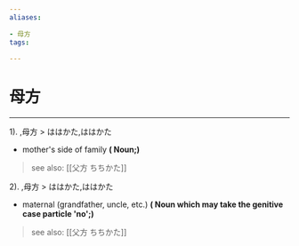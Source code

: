 ```yaml
---
aliases:
    
- 母方
tags:
    
---
```


# 母方
---
1).
,母方 > ははかた,ははかた

- mother's side of family
**( Noun;)**
> see also:  [[父方 ちちかた]]
            
2).
,母方 > ははかた,ははかた

- maternal (grandfather, uncle, etc.)
**( Noun which may take the genitive case particle 'no';)**
> see also:  [[父方 ちちかた]]
            